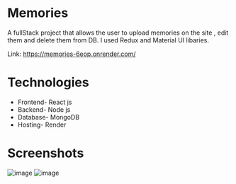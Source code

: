 # Memories

A fullStack project that allows the user to upload memories on the site , edit them and delete them from DB.
I used Redux and Material UI libaries. <br/>

Link: https://memories-6eop.onrender.com/

# Technologies
<ul>
  <li>Frontend- React js</li>
  <li>Backend- Node js</li>
  <li>Database- MongoDB</li>
  <li>Hosting- Render</li>
</ul>

# Screenshots
![image](https://user-images.githubusercontent.com/94290807/195613347-345cfb17-5f85-42ee-b20f-094133fc57c1.png)
![image](https://user-images.githubusercontent.com/94290807/195614106-3b2c5447-a819-430c-969b-fa7efef3783a.png)
